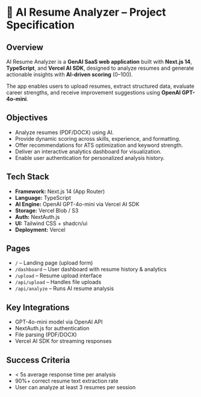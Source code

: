 # 🧠 AI Resume Analyzer – Project Specification

## Overview
AI Resume Analyzer is a **GenAI SaaS web application** built with **Next.js 14**, **TypeScript**, and **Vercel AI SDK**, designed to analyze resumes and generate actionable insights with **AI-driven scoring** (0–100).  

The app enables users to upload resumes, extract structured data, evaluate career strengths, and receive improvement suggestions using **OpenAI GPT-4o-mini**.

## Objectives
- Analyze resumes (PDF/DOCX) using AI.  
- Provide dynamic scoring across skills, experience, and formatting.  
- Offer recommendations for ATS optimization and keyword strength.  
- Deliver an interactive analytics dashboard for visualization.  
- Enable user authentication for personalized analysis history.

## Tech Stack
- **Framework:** Next.js 14 (App Router)
- **Language:** TypeScript
- **AI Engine:** OpenAI GPT-4o-mini via Vercel AI SDK
- **Storage:** Vercel Blob / S3
- **Auth:** NextAuth.js
- **UI:** Tailwind CSS + shadcn/ui
- **Deployment:** Vercel

## Pages
- `/` – Landing page (upload form)
- `/dashboard` – User dashboard with resume history & analytics
- `/upload` – Resume upload interface
- `/api/upload` – Handles file uploads
- `/api/analyze` – Runs AI resume analysis

## Key Integrations
- GPT-4o-mini model via OpenAI API  
- NextAuth.js for authentication  
- File parsing (PDF/DOCX)  
- Vercel AI SDK for streaming responses  

## Success Criteria
- < 5s average response time per analysis  
- 90%+ correct resume text extraction rate  
- User can analyze at least 3 resumes per session  
